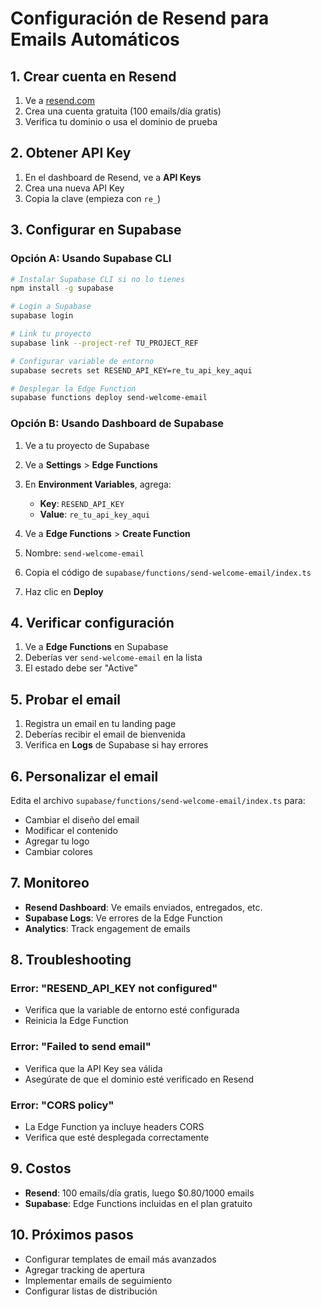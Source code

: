 # Configuración de Resend para Emails Automáticos

## 1. Crear cuenta en Resend

1. Ve a [resend.com](https://resend.com)
2. Crea una cuenta gratuita (100 emails/día gratis)
3. Verifica tu dominio o usa el dominio de prueba

## 2. Obtener API Key

1. En el dashboard de Resend, ve a **API Keys**
2. Crea una nueva API Key
3. Copia la clave (empieza con `re_`)

## 3. Configurar en Supabase

### Opción A: Usando Supabase CLI

```bash
# Instalar Supabase CLI si no lo tienes
npm install -g supabase

# Login a Supabase
supabase login

# Link tu proyecto
supabase link --project-ref TU_PROJECT_REF

# Configurar variable de entorno
supabase secrets set RESEND_API_KEY=re_tu_api_key_aqui

# Desplegar la Edge Function
supabase functions deploy send-welcome-email
```

### Opción B: Usando Dashboard de Supabase

1. Ve a tu proyecto de Supabase
2. Ve a **Settings** > **Edge Functions**
3. En **Environment Variables**, agrega:
   - **Key**: `RESEND_API_KEY`
   - **Value**: `re_tu_api_key_aqui`

4. Ve a **Edge Functions** > **Create Function**
5. Nombre: `send-welcome-email`
6. Copia el código de `supabase/functions/send-welcome-email/index.ts`
7. Haz clic en **Deploy**

## 4. Verificar configuración

1. Ve a **Edge Functions** en Supabase
2. Deberías ver `send-welcome-email` en la lista
3. El estado debe ser "Active"

## 5. Probar el email

1. Registra un email en tu landing page
2. Deberías recibir el email de bienvenida
3. Verifica en **Logs** de Supabase si hay errores

## 6. Personalizar el email

Edita el archivo `supabase/functions/send-welcome-email/index.ts` para:
- Cambiar el diseño del email
- Modificar el contenido
- Agregar tu logo
- Cambiar colores

## 7. Monitoreo

- **Resend Dashboard**: Ve emails enviados, entregados, etc.
- **Supabase Logs**: Ve errores de la Edge Function
- **Analytics**: Track engagement de emails

## 8. Troubleshooting

### Error: "RESEND_API_KEY not configured"
- Verifica que la variable de entorno esté configurada
- Reinicia la Edge Function

### Error: "Failed to send email"
- Verifica que la API Key sea válida
- Asegúrate de que el dominio esté verificado en Resend

### Error: "CORS policy"
- La Edge Function ya incluye headers CORS
- Verifica que esté desplegada correctamente

## 9. Costos

- **Resend**: 100 emails/día gratis, luego $0.80/1000 emails
- **Supabase**: Edge Functions incluidas en el plan gratuito

## 10. Próximos pasos

- Configurar templates de email más avanzados
- Agregar tracking de apertura
- Implementar emails de seguimiento
- Configurar listas de distribución 